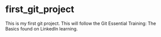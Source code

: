 # first_git_project
This is my first git project. This will follow the Git Essential Training: The Basics found on LinkedIn learning.

